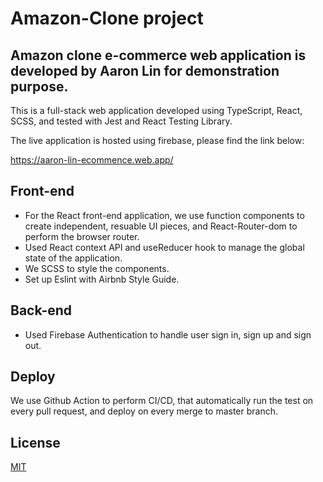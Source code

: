 # Amazon-Clone project

## Amazon clone e-commerce web application is developed by Aaron Lin for demonstration purpose.

This is a full-stack web application developed using TypeScript, React, SCSS, and tested with Jest and React Testing Library.

The live application is hosted using firebase, please find the link below:

https://aaron-lin-ecommence.web.app/

## Front-end

- For the React front-end application, we use function components to create independent, resuable UI pieces, and React-Router-dom to perform the browser router.
- Used React context API and useReducer hook to manage the global state of the application.
- We SCSS to style the components.
- Set up Eslint with Airbnb Style Guide.

## Back-end

- Used Firebase Authentication to handle user sign in, sign up and sign out.

## Deploy

We use Github Action to perform CI/CD, that automatically run the test on every pull request, and deploy on every merge to master branch.

## License

  [MIT](LICENSE)
